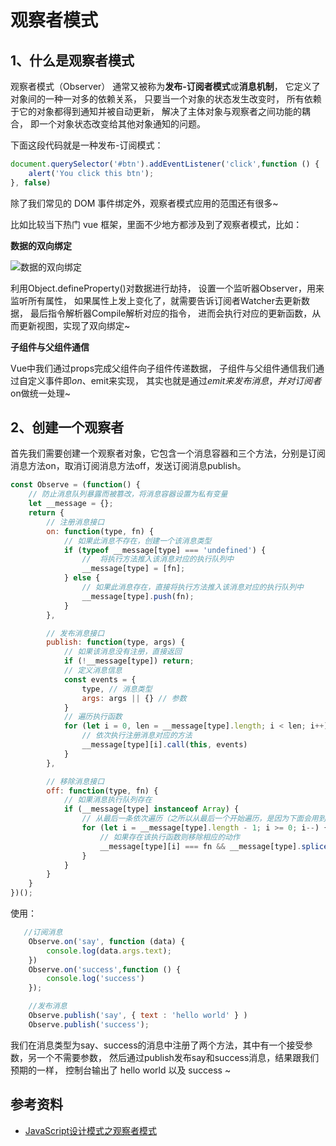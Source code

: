 # 观察者模式

## 1、什么是观察者模式

观察者模式（Observer）
通常又被称为**发布-订阅者模式**或**消息机制**，
它定义了对象间的一种一对多的依赖关系，
只要当一个对象的状态发生改变时，
所有依赖于它的对象都得到通知并被自动更新，
解决了主体对象与观察者之间功能的耦合，
即一个对象状态改变给其他对象通知的问题。

下面这段代码就是一种发布-订阅模式：

```javascript
document.querySelector('#btn').addEventListener('click',function () {
    alert('You click this btn');
}, false)
```

除了我们常见的 DOM 事件绑定外，观察者模式应用的范围还有很多~

比如比较当下热门 vue 框架，里面不少地方都涉及到了观察者模式，比如：

**数据的双向绑定**

![数据的双向绑定](https://user-gold-cdn.xitu.io/2018/10/23/166a031209fc8da5?imageView2/0/w/1280/h/960/format/webp/ignore-error/1)

利用Object.defineProperty()对数据进行劫持，
设置一个监听器Observer，用来监听所有属性，
如果属性上发上变化了，就需要告诉订阅者Watcher去更新数据，
最后指令解析器Compile解析对应的指令，
进而会执行对应的更新函数，从而更新视图，实现了双向绑定~

**子组件与父组件通信**

Vue中我们通过props完成父组件向子组件传递数据，
子组件与父组件通信我们通过自定义事件即$on、$emit来实现，
其实也就是通过$emit来发布消息，并对订阅者$on做统一处理~

## 2、创建一个观察者

首先我们需要创建一个观察者对象，它包含一个消息容器和三个方法，分别是订阅消息方法on，取消订阅消息方法off，发送订阅消息publish。

```javascript
const Observe = (function() {
    // 防止消息队列暴露而被篡改，将消息容器设置为私有变量
    let __message = {};
    return {
        // 注册消息接口
        on: function(type, fn) {
            // 如果此消息不存在，创建一个该消息类型
            if (typeof __message[type] === 'undefined') {
                //  将执行方法推入该消息对应的执行队列中
                __message[type] = [fn];
            } else {
                // 如果此消息存在，直接将执行方法推入该消息对应的执行队列中
                __message[type].push(fn);
            }
        },

        // 发布消息接口
        publish: function(type, args) {
            // 如果该消息没有注册，直接返回
            if (!__message[type]) return;
            // 定义消息信息
            const events = {
                type, // 消息类型
                args: args || {} // 参数
            }
            // 遍历执行函数
            for (let i = 0, len = __message[type].length; i < len; i++) {
                // 依次执行注册消息对应的方法
                __message[type][i].call(this, events)
            }
        },

        // 移除消息接口
        off: function(type, fn) {
            // 如果消息执行队列存在
            if (__message[type] instanceof Array) {
                // 从最后一条依次遍历（之所以从最后一个开始遍历，是因为下面会用到splice）
                for (let i = __message[type].length - 1; i >= 0; i--) {
                    // 如果存在该执行函数则移除相应的动作
                    __message[type][i] === fn && __message[type].splice(i, 1);
                }
            }
        }
    }
})();
```

使用：

```javascript
   //订阅消息
    Observe.on('say', function (data) {
    	console.log(data.args.text);
    })
    Observe.on('success',function () {
        console.log('success')
    });

    //发布消息
    Observe.publish('say', { text : 'hello world' } )
    Observe.publish('success');

```

我们在消息类型为say、success的消息中注册了两个方法，其中有一个接受参数，另一个不需要参数，
然后通过publish发布say和success消息，结果跟我们预期的一样，
控制台输出了 hello world 以及 success ~

## 参考资料

- [JavaScript设计模式之观察者模式](https://juejin.cn/post/6844903698154389517)
